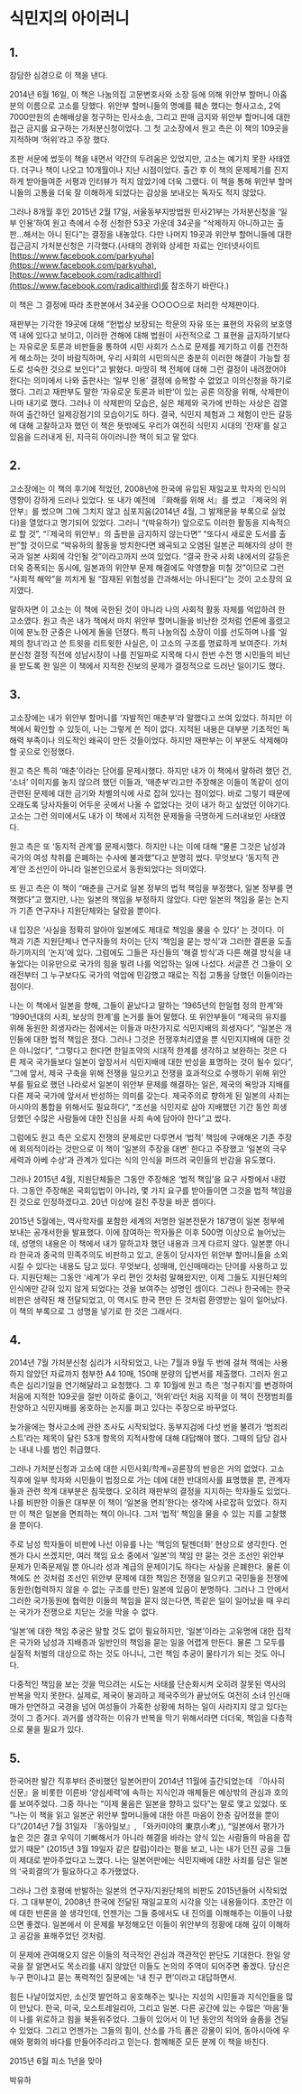 # 식민지의 아이러니

## 1.

참담한 심경으로 이 책을 낸다.

2014년 6월 16일, 이 책은 나눔의집 고문변호사와 소장 등에 의해 위안부 할머니 아홉 분의 이름으로 고소를 당했다. 위안부 할머니들의 명예를 훼손 했다는 형사고소, 2억 7000만원의 손해배상을 청구하는 민사소송, 그리고 판매 금지와 위안부 할머니에 대한 접근 금지를 요구하는 가처분신청이었다. 그 첫 고소장에서 원고 측은 이 책의 109곳을 지적하며 ‘허위’라고 주장 했다.

초판 서문에 썼듯이 책을 내면서 약간의 두려움은 있었지만, 고소는 예기치 못한 사태였다. 더구나 책이 나오고 10개월이나 지난 시점이었다. 출간 후 이 책의 문제제기를 진지하게 받아들여준 서평과 인터뷰가 적지 않았기에 더욱 그랬다. 이 책을 통해 위안부 할머니들의 고통을 더욱 잘 이해하게 되었다는 감상을 보내오는 독자도 적지 않았다.

그러나 8개월 후인 2015년 2월 17일, 서울동부지방법원 민사21부는 가처분신청을 ‘일부 인용’하여 원고 측에서 수정 신청한 53곳 가운데 34곳을 “삭제하지 아니하고는 출판…해서는 아니 된다”는 결정을 내놓았다. 다만 나머지 19곳과 위안부 할머니들에 대한 접근금지 가처분신청은 기각했다.(사태의 경위와 상세한 자료는 인터넷사이트 [https://www.facebook.com/parkyuha](https://www.facebook.com/parkyuha), [https://www.facebook.com/radicalthird](https://www.facebook.com/radicalthird)를 참조하기 바란다.)

이 책은 그 결정에 따라 초판본에서 34곳을 ○○○○으로 처리한 삭제판이다.

재판부는 기각한 19곳에 대해 “헌법상 보장되는 학문의 자유 또는 표현의 자유의 보호영역 내에 있다고 보이고, 이러한 견해에 대해 법원이 사전적으로 그 표현을 금지하기보다는 자유로운 토론과 비판들을 통하여 시민 사회가 스스로 문제를 제기하고 이를 건전하게 해소하는 것이 바람직하며, 우리 사회의 시민의식은 충분히 이러한 해결이 가능할 정도로 성숙한 것으로 보인다”고 밝혔다. 마땅히 책 전체에 대해 그런 결정이 내려졌어야 한다는 의미에서 나와 출판사는 ‘일부 인용’ 결정에 승복할 수 없었고 이의신청을 하기로 했다. 그리고 재판부도 말한 ‘자유로운 토론과 비판’이 있는 공론 의장을 위해, 삭제판이나마 내기로 했다.
그러나 이 삭제판의 모습은, 실은 체제와 국가에 반하는 사상은 검열하여 출간하던 일제강점기의 모습이기도 하다. 결국, 식민지 체험과 그 체험이 만든 갈등에 대해 고찰하고자 했던 이 책은 뜻밖에도 우리가 여전히 식민지 시대의 ‘잔재’를 살고 있음을 드러내게 된, 지극히 아이러니한 책이 되고 말 았다.

## 2.

고소장에는 이 책의 후기에 적었던, 2008년에 한국에 유입된 재일교포 학자의 인식의 영향이 강하게 드러나 있었다. 또 내가 예전에 『화해를 위해 서』를 썼고 『제국의 위안부』를 썼으며 그에 그치지 않고 심포지움(2014년 4월, 그 발제문을 부록으로 실었다)을 열었다고 명기되어 있었다. 그러니 “(박유하가) 앞으로도 이러한 활동을 지속적으로 할 것”, “『제국의 위안부』의 출판을 금지하지 않는다면” “또다시 새로운 도서를 출판”할 것이므로 “박유하의 활동을 방치한다면 왜곡되고 오염된 일본군 피해자의 상이 한국과 일본 사회에 각인될 것”이라고까지 쓰여 있었다. “결국 한국 사회 내에서의 갈등은 더욱 증폭되는 동시에, 일본과의 위안부 문제 해결에도 악영향을 미칠 것”이므로 그런 “사회적 해악”을 끼치게 될 “잠재된 위험성을 간과해서는 아니된다”는 것이 고소장의 요지였다.

말하자면 이 고소는 이 책에 국한된 것이 아니라 나의 사회적 활동 자체를 억압하려 한 고소였다. 원고 측은 내가 책에서 마치 위안부 할머니들을 비난한 것처럼 언론에 흘렸고 이에 분노한 군중은 나에게 돌을 던졌다. 특히 나눔의집 소장이 이를 선도하며 나를 ‘일제의 창녀’라고 쓴 트윗을 리트윗한 사실은, 이 고소의 구조를 명료하게 보여준다. 가처분신청 결정 직전에 성남시장이 나를 친일파로 지목해 다시 한번 수천 명 시민들의 비난을 받도록 한 일은 이 책에서 지적한 진보의 문제가 결정적으로 드러난 일이기도 했다.

## 3.

고소장에는 내가 위안부 할머니를 ‘자발적인 매춘부’라 말했다고 쓰여 있었다. 하지만 이 책에서 확인할 수 있듯이, 나는 그렇게 쓴 적이 없다. 지적된 내용은 대부분 기초적인 독해력 부족이나 의도적인 왜곡이 만든 것들이었다. 하지만 재판부는 이 부분도 삭제해야 할 곳으로 인정했다.

원고 측은 특히 ‘매춘’이라는 단어를 문제시했다. 하지만 내가 이 책에서 말하려 했던 건, ‘소녀’ 이미지를 놓지 않으려 했던 이들과, ‘매춘부’라고만 주장해온 이들이 똑같이 성이 관련된 문제에 대한 금기와 차별의식에 사로 잡혀 있다는 점이었다. 바로 그렇기 때문에 오래도록 당사자들이 어두운 곳에서 나올 수 없었다는 것이 내가 하고 싶었던 이야기다. 고소는 그런 의미에서도 내가 이 책에서 지적한 문제들을 극명하게 드러내보인 사태였다.

원고 측은 또 ‘동지적 관계’를 문제시했다. 하지만 나는 이에 대해 “물론 그것은 남성과 국가의 여성 착취를 은폐하는 수사에 불과했”다고 분명히 썼다. 무엇보다 ‘동지적 관계’란 조선인이 아니라 일본인으로서 동원되었다는 의미였다.

또 원고 측은 이 책이 “매춘을 근거로 일본 정부의 법적 책임을 부정했다, 일본 정부를 면책했다”고 했지만, 나는 일본의 책임을 부정하지 않았다. 다만 일본의 책임을 묻는 논지가 기존 연구자나 지원단체와는 달랐을 뿐이다.

내 입장은 ‘사실을 정확히 알아야 일본에도 제대로 책임을 물을 수 있다’ 는 것이다. 이 책과 기존 지원단체나 연구자들의 차이는 단지 ‘책임을 묻는 방식’과 그러한 결론을 도출하기까지의 ‘논지’에 있다. 그럼에도 그들은 자신들의 ‘해결 방식’과 다른 해결 방식을 내놓았다는 이유만으로 국가의 힘을 빌려 나를 억압하는 일에 나섰다. 서글픈 건 그들이 오래전부터 그 누구보다도 국가의 억압에 민감했고 때로는 직접 고통을 당했던 이들이라는 점이다.

나는 이 책에서 일본을 향해, 그들이 끝났다고 말하는 ‘1965년의 한일협 정의 한계’와 ‘1990년대의 사죄, 보상의 한계’를 논거를 들어 말했다. 또 위안부들이 “제국의 유지를 위해 동원한 희생자라는 점에서는 이들과 마찬가지로 식민지배의 희생자다”, “일본은 개인들에 대한 법적 책임은 졌다. 그러나 그것은 전쟁후처리였을 뿐 식민지지배에 대한 것은 아니었다”, “그렇다고 한다면 한일조약의 시대적 한계를 생각하고 보완하는 것은 다른 제국 국가들보다 일본이 앞장서서 식민지배에 대한 반성을 표명하는 것이 될수 있다”, “그에 앞서, 제국 구축을 위해 전쟁을 일으키고 전쟁을 효과적으로 수행하기 위해 위안부를 필요로 했던 나라로서 일본이 위안부 문제를 해결하는 일은, 제국의 욕망과 지배를 다른 제국 국가에 앞서서 반성하는 의미를 갖는다. 제국주의로 향하게 된 일본의 사죄는 아시아의 통합을 위해서도 필요하다”, “조선을 식민지로 삼아 지배했던 기간 동안 희생당했던 수많은 사람들에 대한 진심을 사죄 속에 담아야 한다”고 썼다.

그럼에도 원고 측은 오로지 전쟁의 문제로만 다루면서 ‘법적’ 책임에 구애해온 기존 주장에 회의적이라는 것만으로 이 책이 ‘일본의 주장을 대변’ 한다고 주장했고 ‘일본의 극우세력과 아베 수상’과 관계가 있다는 식의 인식을 퍼뜨려 국민들의 반감을 유도했다.

그러나 2015년 4월, 지원단체들은 그동안 주장해온 ‘법적 책임’을 요구 사항에서 내렸다. 그동안 주장해온 국회입법이 아니라, 몇 가지 요구를 받아들이면 그것을 법적 책임을 진 것으로 인정하겠다고. 20년 이상에 걸친 주장을 바꾼 셈이다.

2015년 5월에는, 역사학자를 포함한 세계의 저명한 일본전문가 187명이 일본 정부에 보내는 공개서한을 발표했다. 이에 참여하는 학자들은 이후 500명 이상으로 늘어났는데, 성명의 내용은 이 책에서 내가 말하고자 했던 내용과 크게 다르지 않다. 일본뿐 아니라 한국과 중국의 민족주의도 비판하고 있고, 운동이 당사자인 위안부 할머니들을 소외시킬 수 있다는 내용도 담고 있다. 무엇보다, 성매매, 인신매매라는 단어를 사용하고 있다. 지원단체는 그동안 ‘세계’가 우리 편인 것처럼 말해왔지만, 이제 그들도 지원단체의 인식에만 갇혀 있지 않게 되었다는 것을 보여주는 성명인 셈이다. 그러나 한국에는 한국 비판은 생략된 채 전달되었고, 이 역시도 한국 편만 든 것처럼 환영받는 일이 일어났다. 이 책의 부록으로 그 성명을 넣기로 한 것은 그래서다.

## 4.

2014년 7월 가처분신청 심리가 시작되었고, 나는 7월과 9월 두 번에 걸쳐 책에는 사용하지 않았던 자료까지 첨부한 A4 10매, 150매 분량의 답변서를 제출했다. 그러자 원고 측은 심리기일을 연기해달라고 요청했다. 그 후 10월에 원고 측은 ‘청구취지’를 변경하여 처음에 지적한 109곳을 절반 이하로 줄이고, ‘허위’라던 처음 지적을 이 책이 전쟁범죄를 찬양하고 식민지배를 옹호하는 논지를 펴고 있다는 주장으로 바꾸었다.

늦가을에는 형사고소에 관한 조사도 시작되었다. 동부지검에 다섯 번을 불려가 ‘범죄리스트’라는 제목이 달린 53개 항목의 지적사항에 대해 대답해야 했다. 그때의 담당 검사는 내내 나를 범인 취급했다.

그러나 가처분신청과 고소에 대한 시민사회/학계=공론장의 반응은 거의 없었다. 고소 직후에 일부 학자와 시민들이 법정으로 가는 데에 대한 반대의사를 표명했을 뿐, 관계자들과 관련 학계 대부분은 침묵했다. 오히려 재판부의 결정을 지지하는 학자들도 있었다.
나를 비판한 이들은 대부분 이 책이 ‘일본을 면죄’한다는 생각에 사로잡혀 있었다. 하지만 이 책은 일본을 면죄하는 책이 아니다. 그저 ‘법적’ 책임을 물을 수 있는 지를 고찰했을 뿐이다.

주로 남성 학자들이 비판에 나선 이유를 나는 ‘책임의 탈젠더화’ 현상으로 생각한다. 언젠가 다시 쓰겠지만, 여러 책임 요소 중에서 ‘일본’의 책임 만 묻는 것은 조선인 위안부 문제가 민족문제일 뿐 아니라 성과 계급의 문제이기도 하다는 사실을 은폐한다.
물론 이 책에도 쓴 것처럼 조선인 위안부 문제에 대한 책임은 전쟁을 일으키고 국민들을 전쟁에 동원한(협력하지 않을 수 없는 구조를 만든) 일본에 있음이 분명하다. 그러나 그 안에서 그러한 국가동원에 협력한 이들의 책임을 묻지 않는다면, 똑같은 일이 일어났을 때 우리는 국가가 전쟁으로 치닫는 것을 막을 수 없다.

‘일본’에 대한 책임 추궁은 말할 것도 없이 필요하지만, ‘일본’이라는 고유명에 대한 집착은 국가와 남성과 지배층과 일반인의 책임을 묻는 일을 어렵게 만든다. 물론 그 모두를 실질적 처벌의 대상으로 하는 것도 아니니, 그런 책임 추궁이 물타기가 되는 것도 아니다.

다중적인 책임을 보는 것을 막으려는 시도는 사태를 단순화시켜 오히려 잘못된 역사의 반복을 막지 못한다. 실제로, 제국이 붕괴하고 제국주의가 끝났어도 여전히 소녀 인신매매가 만연하고 국경을 넘어 여성들이 가혹한 상황에 처하는 일이 사라지지 않고 있다는 것이 그 증거다. 과거를 생각하는 이유가 반복을 막기 위해서라면 더더욱, 책임을 다층적으로 물을 필요가 있다.

## 5.

한국어판 발간 직후부터 준비했던 일본어판이 2014년 11월에 출간되었는데 『아사히 신문』을 비롯한 이른바 ‘양심세력’에 속하는 지식인과 매체들은 예상밖의 관심과 호의를 보여주었다. 그중 하나는 “이제 물음은 일본을 향하고 있다”는 말로 맺고 있었다. 또 “나는 이 책을 읽고 일본군 위안부 할머니들에 대한 아픈 마음이 한층 깊어졌을 뿐이다”(2014년 7월 31일자 『동아일보』, 「와카미야의 東京小考」), “일본에서 평가가 높은 것은 결코 우익이 기뻐해서가 아니라 해결을 바라는 양식 있는 사람들의 마음을 잡았기 때문” (2015년 3월 19일자 같은 칼럼)이라는 평을 보고, 나는 내가 던진 공을 그들이 제대로 받아주었다고 느꼈다. 나는 일본어판에는 식민지배에 대한 사죄를 담은 일본의 ‘국회결의’가 필요하다고 추가했었다.

그러나 그런 호평에 반발하는 일본의 연구자/지원단체의 비판도 2015년들어 시작되었다. 그 대부분이, 2008년 한국에 전달된 재일교포의 시각을 잇는 내용들이다. 조만간 이에 대한 반론을 쓸 생각인데, 언젠가는 그들 중에서도 내 진의를 이해해주는 이들이 나왔으면 좋겠다. 일본에서 이 문제를 부정해오던 이들이 위안부의 정황에 대해 깊이 이해하고 공감을 표해주었던 것처럼.

이 문제에 관여해오지 않은 이들의 적극적인 관심과 객관적인 판단도 기대한다. 한일 양국을 잘 알면서도 목소리를 내지 않았던 이들도 논의의 주역이 되어주면 좋겠다. 당신은 누구 편이냐고 묻는 폭력적인 질문에는 ‘내 친구 편’이라고 대답하면서.

힘든 나날이었지만, 소신껏 발언하고 옹호해주는 빛나는 지성의 시민들과 지식인들을 많이 만났다. 한국, 미국, 오스트레일리아, 그리고 일본. 다른 공간에 있는 수많은 ‘마음’들이 나를 위로하고 힘을 북돋워주었다. 그들이 있어서 이 1년 동안의 적의와 슬픔을 견딜 수 있었다. 그리고 언젠가는 그들의 힘이, 산소를 가득 품은 강물이 되어, 동아시아에 우애와 평화의 바다를 만들어주리라고 믿는다. 함께해준 모든 분께 이 책을 바친다.

2015년 6월 피소 1년을 맞아

박유하
